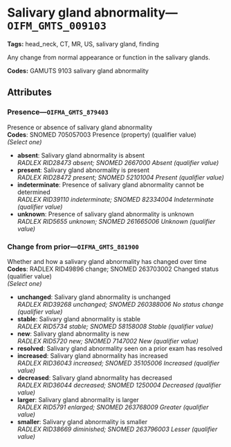 # Salivary gland abnormality—`OIFM_GMTS_009103`

**Tags:** head_neck, CT, MR, US, salivary gland, finding

Any change from normal appearance or function in the salivary glands.

**Codes:** GAMUTS 9103 salivary gland abnormality

## Attributes

### Presence—`OIFMA_GMTS_879403`

Presence or absence of salivary gland abnormality  
**Codes**: SNOMED 705057003 Presence (property) (qualifier value)  
*(Select one)*

- **absent**: Salivary gland abnormality is absent  
_RADLEX RID28473 absent; SNOMED 2667000 Absent (qualifier value)_
- **present**: Salivary gland abnormality is present  
_RADLEX RID28472 present; SNOMED 52101004 Present (qualifier value)_
- **indeterminate**: Presence of salivary gland abnormality cannot be determined  
_RADLEX RID39110 indeterminate; SNOMED 82334004 Indeterminate (qualifier value)_
- **unknown**: Presence of salivary gland abnormality is unknown  
_RADLEX RID5655 unknown; SNOMED 261665006 Unknown (qualifier value)_

### Change from prior—`OIFMA_GMTS_881900`

Whether and how a salivary gland abnormality has changed over time  
**Codes**: RADLEX RID49896 change; SNOMED 263703002 Changed status (qualifier value)  
*(Select one)*

- **unchanged**: Salivary gland abnormality is unchanged  
_RADLEX RID39268 unchanged; SNOMED 260388006 No status change (qualifier value)_
- **stable**: Salivary gland abnormality is stable  
_RADLEX RID5734 stable; SNOMED 58158008 Stable (qualifier value)_
- **new**: Salivary gland abnormality is new  
_RADLEX RID5720 new; SNOMED 7147002 New (qualifier value)_
- **resolved**: Salivary gland abnormality seen on a prior exam has resolved  
- **increased**: Salivary gland abnormality has increased  
_RADLEX RID36043 increased; SNOMED 35105006 Increased (qualifier value)_
- **decreased**: Salivary gland abnormality has decreased  
_RADLEX RID36044 decreased; SNOMED 1250004 Decreased (qualifier value)_
- **larger**: Salivary gland abnormality is larger  
_RADLEX RID5791 enlarged; SNOMED 263768009 Greater (qualifier value)_
- **smaller**: Salivary gland abnormality is smaller  
_RADLEX RID38669 diminished; SNOMED 263796003 Lesser (qualifier value)_
